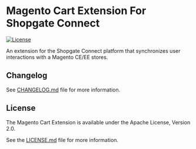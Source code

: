 # Magento Cart Extension For Shopgate Connect

[![License](https://img.shields.io/badge/License-ISC-yellow.svg)](LICENSE.md)

An extension for the Shopgate Connect platform that synchronizes user interactions with a Magento CE/EE stores.

## Changelog

See [CHANGELOG.md](CHANGELOG.md) file for more information.

## License

The Magento Cart Extension is available under the Apache License, Version 2.0.

See the [LICENSE.md](LICENSE.md) file for more information.

